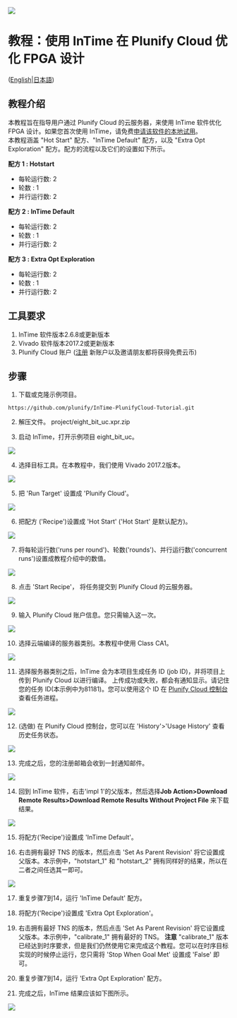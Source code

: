 <img src="../../images/Plunify_Cloud_InTime.png" /><h1>教程：使用 InTime 在 Plunify Cloud 优化 FPGA 设计</h1>

(<a href="../../README.md">English</a>|<a href="../日本語/README.md">日本語</a>)

## 教程介绍
本教程旨在指导用户通过 Plunify Cloud 的云服务器，来使用 InTime 软件优化 FPGA 设计。如果您首次使用 InTime，请免费[申请该软件的本地试用](https://www.plunify.com/cn/free-evaluation/)。<br>
本教程涵盖 "Hot Start" 配方、"InTime Default" 配方，以及 "Extra Opt Exploration"  配方。配方的流程以及它们的设置如下所示。

**配方 1 : Hotstart**
  - 每轮运行数: 2
  - 轮数      : 1
  - 并行运行数: 2
  
**配方 2 : InTime Default**
  - 每轮运行数: 2
  - 轮数      : 1
  - 并行运行数: 2

**配方 3 : Extra Opt Exploration**
  - 每轮运行数: 2
  - 轮数      : 1
  - 并行运行数: 2

## 工具要求
1. InTime 软件版本2.6.8或更新版本
2. Vivado 软件版本2017.2或更新版本
3. Plunify Cloud 账户 ([注册](https://cloud.plunify.com/register?lang=CN) 新账户以及邀请朋友都将获得免费云币)

## 步骤

1. 下载或克隆示例项目。

`https://github.com/plunify/InTime-PlunifyCloud-Tutorial.git`

2. 解压文件。 project/eight_bit_uc.xpr.zip

3. 启动 InTime，打开示例项目 eight_bit_uc。
<p align="left"><img src="../../images/open_project.png" /></p>

4. 选择目标工具。在本教程中，我们使用 Vivado 2017.2版本。
<p align="left"><img src="../../images/select_toolchain.png" /></p>

5. 把 'Run Target' 设置成 'Plunify Cloud'。
<p align="left"><img src="../../images/run_target_option.png" /></p>

6. 把配方 ('Recipe')设置成 'Hot Start' ('Hot Start' 是默认配方)。
<p align="left"><img src="../../images/recipe_hotstart.png" /></p>

7. 将每轮运行数('runs per round')、轮数('rounds')、并行运行数('concurrent runs')设置成教程介绍中的数值。
<p align="left"><img src="../../images/hotstart_settings.png" /></p>

8. 点击 'Start Recipe'， 将任务提交到 Plunify Cloud 的云服务器。
<p align="left"><img src="../../images/start_recipe_icon.png" /></p>

9. 输入 Plunify Cloud 账户信息。您只需输入这一次。
<p align="left"><img src="../../images/user_creditial.png" /></p>

10. 选择云端编译的服务器类别。本教程中使用 Class CA1。
<p align="left"><img src="../../images/select_class_machine.png" /></p>

11. 选择服务器类别之后，InTime 会为本项目生成任务 ID (job ID)，并将项目上传到 Plunify Cloud 以进行编译。 上传成功或失败，都会有通知显示。请记住您的任务 ID(本示例中为81181)。您可以使用这个 ID 在 [Plunify Cloud 控制台](https://cloud.plunify.com/?lang=CN)查看任务进程。
<p align="left"><img src="../../images/hotstart_job_submitted.png" /></p>

12. (选做) 在 Plunify Cloud 控制台，您可以在 'History'>'Usage History' 查看历史任务状态。
<p align="left"><img src="../../images/hotstart_job_status_web.png" /></p>

13. 完成之后，您的注册邮箱会收到一封通知邮件。
<p align="left"><img src="../../images/hotstart_job_completed_email_notification.png" /></p>

14. 回到 InTime 软件，右击'impl 1'的父版本，然后选择**Job Action>Download Remote Results>Download Remote Results Without Project File** 来下载结果。
<p align="left"><img src="../../images/hotstart_download_results.png" /></p>

15. 将配方('Recipe')设置成 'InTime Default'。

16. 右击拥有最好 TNS 的版本，然后点击 'Set As Parent Revision' 将它设置成父版本。本示例中，"hotstart_1" 和 "hotstart_2" 拥有同样好的结果，所以在二者之间任选其一即可。
<p align="left"><img src="../../images/intime_default_set_parent_revision.png" /></p>

17. 重复步骤7到14，运行 'InTime Default' 配方。
18. 将配方('Recipe')设置成 'Extra Opt Exploration'。

19. 右击拥有最好 TNS 的版本，然后点击 'Set As Parent Revision' 将它设置成父版本。本示例中，"calibrate_1" 拥有最好的 TNS。 **注意** "calibrate_1" 版本已经达到时序要求，但是我们仍然使用它来完成这个教程。您可以在时序目标实现的时候停止运行，您只需将 'Stop When Goal Met' 设置成 'False' 即可。

20. 重复步骤7到14，运行 'Extra Opt Exploration' 配方。

21. 完成之后，InTime 结果应该如下图所示。
<p align="left"><img src="../../images/final_result.png" /></p>
